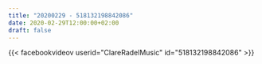 ```yaml
---
title: "20200229 - 518132198842086"
date: 2020-02-29T12:00:00+02:00
draft: false
---
```


{{< facebookvideov userid="ClareRadelMusic" id="518132198842086" >}}